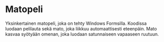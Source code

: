 # Matopeli

Yksinkertainen matopeli, joka on tehty Windows Formsilla. Koodissa luodaan pelilauta sekä mato, joka liikkuu automaattisesti eteenpäin. Mato kasvaa syötyään omenan, joka luodaan satunnaiseen vapaaseen ruutuun.
